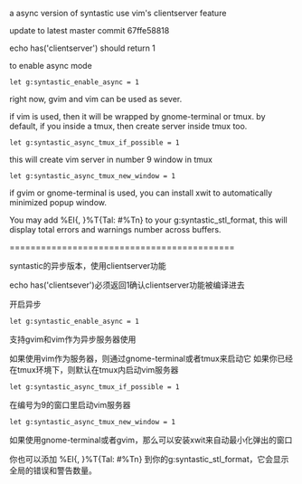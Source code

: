 a async version of syntastic use vim's clientserver feature

update to latest master commit 67ffe58818

echo has('clientserver') should return 1

to enable async mode

```vim
let g:syntastic_enable_async = 1
```

right now, gvim and vim can be used as sever.

if vim is used, then it will be wrapped by gnome-terminal or tmux.
by default, if you inside a tmux, then create server inside tmux too.

```vim
let g:syntastic_async_tmux_if_possible = 1
```

this will create vim server in number 9 window in tmux

```vim
let g:syntastic_async_tmux_new_window = 1
```

if gvim or gnome-terminal is used, you can install xwit to automatically
minimized popup window.

You may add
%EI{, }%T{Tal: #%Tn}
to your g:syntastic_stl_format, this will display total errors and warnings
number across buffers.

===========================================


syntastic的异步版本，使用clientserver功能

echo has('clientsever')必须返回1确认clientserver功能被编译进去

开启异步
```vim
let g:syntastic_enable_async = 1
```

支持gvim和vim作为异步服务器使用

如果使用vim作为服务器，则通过gnome-terminal或者tmux来启动它
如果你已经在tmux环境下，则默认在tmux内启动vim服务器

```vim
let g:syntastic_async_tmux_if_possible = 1
```

在编号为9的窗口里启动vim服务器

```vim
let g:syntastic_async_tmux_new_window = 1
```

如果使用gnome-terminal或者gvim，那么可以安装xwit来自动最小化弹出的窗口

你也可以添加
%EI{, }%T{Tal: #%Tn}
到你的g:syntastic_stl_format，它会显示全局的错误和警告数量。

<!--
vim:tw=79:sw=4:
-->
